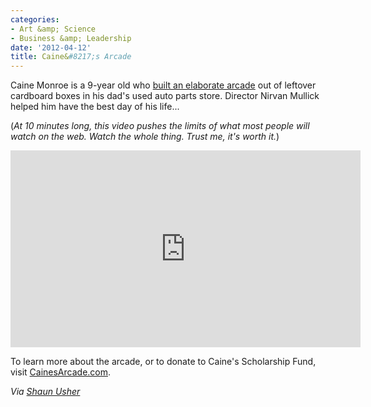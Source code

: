 ```yaml
---
categories:
- Art &amp; Science
- Business &amp; Leadership
date: '2012-04-12'
title: Caine&#8217;s Arcade
---
```


Caine Monroe is a 9-year old who <a href="http://vimeo.com/40000072">built an elaborate arcade</a> out of leftover cardboard boxes in his dad's used auto parts store. Director Nirvan Mullick helped him have the best day of his life...

(<em>At 10 minutes long, this video pushes the limits of what most people will watch on the web. Watch the whole thing. Trust me, it's worth it.</em>)

<iframe class="alignc" src="https://player.vimeo.com/video/40000072" width="560" height="315" frameborder="0" webkitAllowFullScreen mozallowfullscreen allowFullScreen></iframe>

To learn more about the arcade, or to donate to Caine's Scholarship Fund, visit <a href="http://cainesarcade.com/">CainesArcade.com</a>.

<em>Via <a href="https://twitter.com/lettersofnote">Shaun Usher</a></em>